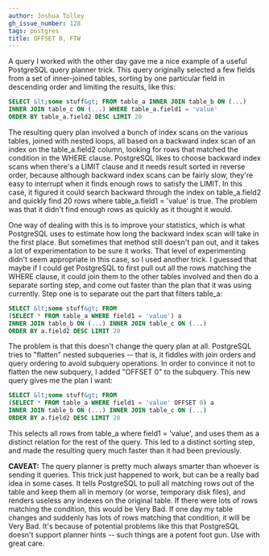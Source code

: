 ```yaml
---
author: Joshua Tolley
gh_issue_number: 128
tags: postgres
title: OFFSET 0, FTW
---
```




A query I worked with the other day gave me a nice example of a useful PostgreSQL query planner trick. This query originally selected a few fields from a set of inner-joined tables, sorting by one particular field in descending order and limiting the results, like this:

```sql
SELECT &lt;some stuff&gt; FROM table_a INNER JOIN table_b ON (...)
INNER JOIN table_c ON (...) WHERE table_a.field1 = 'value'
ORDER BY table_a.field2 DESC LIMIT 20
```

The resulting query plan involved a bunch of index scans on the various tables, joined with nested loops, all based on a backward index scan of an index on the table_a.field2 column, looking for rows that matched the condition in the WHERE clause. PostgreSQL likes to choose backward index scans when there's a LIMIT clause and it needs result sorted in reverse order, because although backward index scans can be fairly slow, they're easy to interrupt when it finds enough rows to satisfy the LIMIT. In this case, it figured it could search backward through the index on table_a.field2 and quickly find 20 rows where table_a.field1 = 'value' is true. The problem was that it didn't find enough rows as quickly as it thought it would.

One way of dealing with this is to improve your statistics, which is what PostgreSQL uses to estimate how long the backward index scan will take in the first place. But sometimes that method still doesn't pan out, and it takes a lot of experimentation to be sure it works. That level of experimenting didn't seem appropriate in this case, so I used another trick. I guessed that maybe if I could get PostgreSQL to first pull out all the rows matching the WHERE clause, it could join them to the other tables involved and then do a separate sorting step, and come out faster than the plan that it was using currently. Step one is to separate out the part that filters table_a:

```sql
SELECT &lt;some stuff&gt; FROM
(SELECT * FROM table_a WHERE field1 = 'value') a
INNER JOIN table_b ON (...) INNER JOIN table_c ON (...)
ORDER BY a.field2 DESC LIMIT 20
```

The problem is that this doesn't change the query plan at all. PostgreSQL tries to "flatten" nested subqueries -- that is, it fiddles with join orders and query ordering to avoid subquery operations. In order to convince it not to flatten the new subquery, I added "OFFSET 0" to the subquery. This new query gives me the plan I want:

```sql
SELECT &lt;some stuff&gt; FROM
(SELECT * FROM table_a WHERE field1 = 'value' OFFSET 0) a
INNER JOIN table_b ON (...) INNER JOIN table_c ON (...)
ORDER BY a.field2 DESC LIMIT 20
```

This selects all rows from table_a where field1 = 'value', and uses them as a distinct relation for the rest of the query. This led to a distinct sorting step, and made the resulting query much faster than it had been previously.

**CAVEAT:** The query planner is pretty much always smarter than whoever is sending it queries. This trick just happened to work, but can be a really bad idea in some cases. It tells PostgreSQL to pull all matching rows out of the table and keep them all in memory (or worse, temporary disk files), and renders useless any indexes on the original table. If there were lots of rows matching the condition, this would be Very Bad. If one day my table changes and suddenly has lots of rows matching that condition, it will be Very Bad. It's because of potential problems like this that PostgreSQL doesn't support planner hints -- such things are a potent foot gun. Use with great care.


